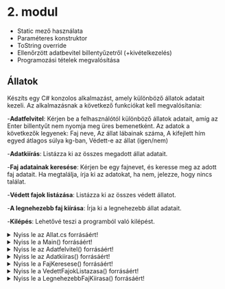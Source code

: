 # 2. modul

- Static mező használata
- Paraméteres konstruktor
- ToString override
- Ellenőrzött adatbevitel billentyűzetről (+kivételkezelés)
- Programozási tételek megvalósítása

## Állatok
Készíts egy C# konzolos alkalmazást, amely különböző állatok adatait kezeli. Az alkalmazásnak a következő funkciókat kell megvalósítania:

-**Adatfelvitel**: Kérjen be a felhasználótól különböző állatok adatait, amíg az Enter billentyűt nem nyomja meg üres bemenetként. Az adatok a következők legyenek: Faj neve, Az állat lábainak száma, A kifejlett hím egyed átlagos súlya kg-ban, Védett-e az állat (igen/nem)

-**Adatkiírás**: Listázza ki az összes megadott állat adatait.

-**Faj adatainak keresése**:  Kérjen be egy fajnevet, és keresse meg az adott faj adatait. Ha megtalálja, írja ki az adatokat, ha nem, jelezze, hogy nincs találat.

-**Védett fajok listázása**: Listázza ki az összes védett állatot.

-**A legnehezebb faj kiírása**: Írja ki a legnehezebb állat adatait.

-**Kilépés**: Lehetővé teszi a programból való kilépést.

<details>
<summary>Nyiss le az Allat.cs forrásáért!</summary>

### `Allat.cs` példa:
```c#
internal class Allat
    {
        public static Allat legnehezebbAllat;

        public string nev;
        public int labakSzama;
        public double atlagosSuly;
        public bool vedett;

        public Allat(string nev, int labakSzama, double atlagosSuly, bool vedett)
        {
            this.nev = nev;
            this.labakSzama = labakSzama;
            this.atlagosSuly = atlagosSuly;
            this.vedett = vedett;

            if (legnehezebbAllat == null || atlagosSuly > legnehezebbAllat.atlagosSuly)
            {
                legnehezebbAllat = this;
            }
        }

        public override string ToString()
        {
            return $"Név: {nev}, Lábak száma: {labakSzama}, Átlagos súly: {atlagosSuly} kg, Védett: {vedett}";
        }
    }

```
</details>


<details>
<summary>Nyiss le a Main() forrásáért!</summary>

### `Main` példa:
```c#
static void Main(string[] args)
        {
            Console.OutputEncoding = System.Text.Encoding.Unicode;
            Console.InputEncoding = System.Text.Encoding.Unicode;
            List<Allat> allatok = new List<Allat>();
            while (true)
            {
                Console.WriteLine("1. Adatfelvitel");
                Console.WriteLine("2. Adatkiírás");
                Console.WriteLine("3. Faj adatainak keresése");
                Console.WriteLine("4. Védett fajok listázása");
                Console.WriteLine("5. A legnehezebb faj kiírása");
                Console.WriteLine("6. Kilépés");
                Console.Write("Válassz egy opciót:");
                
                char valasztas = Console.ReadKey(true).KeyChar;
                Console.WriteLine();

                switch (valasztas)
                {
                    case '1':
                        Adatfelvitel(allatok);
                        break;
                    case '2':
                        Adatkiiras(allatok);
                        break;
                    case '3':
                        FajKeresese(allatok);
                        break;
                    case '4':
                        VedettFajokListazasa(allatok);
                        break;
                    case '5':
                        LegnehezebbFajKiirasa();
                        break;
                    case '6':
                        Console.WriteLine("Nyomj egy billentyűt a kilépéshez!");
                        Console.ReadKey();
                        return;
                    default:
                        Console.WriteLine("Érvénytelen választás, próbáld újra.");
                        break;
                }

            }
        }
```
</details>

<details>
<summary>Nyiss le az Adatfelvitel() forrásáért!</summary>

### `Adatfelvitel()` példa:
```c#
        static void Adatfelvitel(List<Allat> allatok)
        {
            while (true)
            {
                try
                {
                    Console.WriteLine("Add meg a faj nevét (vagy nyomj Entert a befejezéshez):");
                    string nev = Console.ReadLine();
                    if (String.IsNullOrWhiteSpace(nev))
                        break;

                    Console.WriteLine("Add meg az állat lábainak számát:");
                    if (!int.TryParse(Console.ReadLine(), out int labakSzama))
                    {
                        Console.WriteLine("Érvénytelen számformátum. Próbáld újra.");
                        continue;
                    }

                    Console.WriteLine("Add meg a kifejlett hím egyed átlagos súlyát kg-ban:");
                    if (!double.TryParse(Console.ReadLine(), out double atlagosSuly))
                    {
                        Console.WriteLine("Érvénytelen számformátum. Próbáld újra.");
                        continue;
                    }

                    Console.WriteLine("Védett? (i/n):");
                    char vedettInput = Console.ReadKey(false).KeyChar;
                    bool vedett = vedettInput == 'i' ? true : vedettInput == 'n' ? false : throw new ArgumentException("Érvénytelen válasz.");
                    Console.WriteLine();

                    allatok.Add(new Allat(nev, labakSzama, atlagosSuly, vedett));
                }
                catch (Exception ex)
                {
                    Console.WriteLine($"Hiba történt: {ex.Message}. Próbáld újra.");
                }
            }
        }


```
</details>


<details>
<summary>Nyiss le az Adatkiiras() forrásáért!</summary>

### `Adatkiiras()` példa:
```c#
        static void Adatkiiras(List<Allat> allatok)
        {
            Console.WriteLine("\nMegadott fajok:");
            if (allatok.Count > 0)
            {
                foreach (Allat allat in allatok)
                {
                    Console.WriteLine(allat);
                }
            }
            else
            {
                Console.WriteLine("Nincs találat.");
            }
        }

```
</details>


<details>
<summary>Nyiss le a FajKeresese() forrásáért!</summary>

### `FajKeresese()` példa:
```c#
        static void FajKeresese(List<Allat> allatok)
        {
            Console.Write("Add meg a keresett faj nevét: ");
            string keresettNev = Console.ReadLine();
            Allat talalat = null;

            foreach (Allat allat in allatok)
            {
                if (allat.nev.Equals(keresettNev, StringComparison.OrdinalIgnoreCase))
                {
                    talalat = allat;
                    break;
                }
            }

            if (talalat != null)
            {
                Console.WriteLine("Talált faj:");
                Console.WriteLine(talalat);
            }
            else
            {
                Console.WriteLine("Nincs találat.");
            }
        }


```
</details>


<details>
<summary>Nyiss le a VedettFajokListazasa() forrásáért!</summary>

### `VedettFajokListazasa()` példa:
```c#
        static void VedettFajokListazasa(List<Allat> allatok)
        {
            Console.WriteLine("Védett fajok:");
            List<Allat> vedettFajok = new List<Allat>();
            //List<Allat> vedettFajok = allatok.FindAll(a => a.vedett);

            foreach (Allat allat in allatok)
            {
                if (allat.vedett)
                {
                    vedettFajok.Add(allat);
                }
            }

            if (vedettFajok.Count > 0)
            {
                Console.WriteLine("Védett fajok:");
                foreach (Allat allat in vedettFajok)
                {
                    Console.WriteLine(allat);
                }
            }
            else
            {
                Console.WriteLine("Nincs találat.");
            }
        }


```
</details>


<details>
<summary>Nyiss le a LegnehezebbFajKiirasa() forrásáért!</summary>

### `LegnehezebbFajKiirasa()` példa:
```c#
        static void LegnehezebbFajKiirasa()
        {
            if (Allat.legnehezebbAllat != null)
            {
                Console.WriteLine("A legnehezebb faj:");
                Console.WriteLine(Allat.legnehezebbAllat);
            }
            else
            {
                Console.WriteLine("Nincs megadott faj.");
            }
        }

```
</details>


